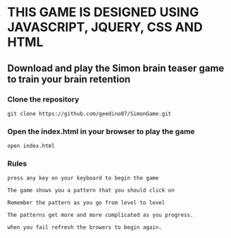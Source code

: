 # THIS GAME IS DESIGNED USING JAVASCRIPT, JQUERY, CSS AND HTML


## Download and play the Simon brain teaser game to train your brain retention


### Clone the repository

``` 
git clone https://github.com/geedino07/SimonGame.git
```

### Open the index.html in your browser to play the game
```
open index.html 
```

### Rules

```
press any key on your keyboard to begin the game

```

```
The game shows you a pattern that you should click on

```

```
Remember the pattern as you go from level to level

```
```
The patterns get more and more complicated as you progress.

```

```
when you fail refresh the browers to begin again.

```
